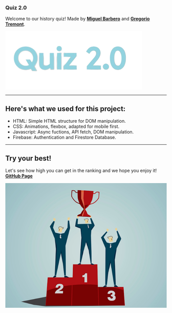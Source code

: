 ### Quiz 2.0 ###

Welcome to our history quiz!
Made by [**Miguel Barbero**](https://github.com/BarberoMiguel) and [**Gregorio Tremont**](https://github.com/GREGORIOtsr).

![](title.png)

-------------------------------------------------------------------------------

## Here's what we used for this project: ##

- HTML: Simple HTML structure for DOM manipulation.
- CSS: Animations, flexbox, adapted for mobile first.
- Javascript: Async fuctions, API fetch, DOM manipulation.
- Firebase: Authentication and Firestore Database.

-------------------------------------------------------------------------------

## Try your best! ##

Let's see how high you can get in the ranking and we hope you enjoy it!
[**GitHub Page**](https://barberomiguel.github.io/quiz2.0/home.html)

![](rank.jpeg)
